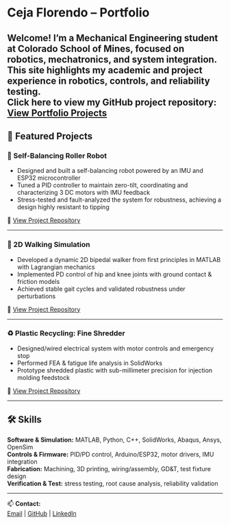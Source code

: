 # Ceja Florendo – Portfolio

Welcome! I’m a Mechanical Engineering student at Colorado School of Mines, focused on robotics, mechatronics, and system integration.  
This site highlights my academic and project experience in **robotics, controls, and reliability testing**.  
Click here to view my GitHub project repository: [View Portfolio Projects](https://github.com/CejaFlorendo/Project-Portfolio)
---

## 🚀 Featured Projects

### 🤖 Self-Balancing Roller Robot
- Designed and built a self-balancing robot powered by an IMU and ESP32 microcontroller  
- Tuned a PID controller to maintain zero-tilt, coordinating and characterizing 3 DC motors with IMU feedback  
- Stress-tested and fault-analyzed the system for robustness, achieving a design highly resistant to tipping  

🔗 [View Project Repository](https://github.com/CejaFlorendo/Project-Portfolio/tree/main/roller-robot)

---

### 🦿 2D Walking Simulation
- Developed a dynamic 2D bipedal walker from first principles in MATLAB with Lagrangian mechanics  
- Implemented PD control of hip and knee joints with ground contact & friction models  
- Achieved stable gait cycles and validated robustness under perturbations  

🔗 [View Project Repository](https://github.com/CejaFlorendo/Project-Portfolio/tree/main/2d-walker)

---

### ♻️ Plastic Recycling: Fine Shredder
- Designed/wired electrical system with motor controls and emergency stop  
- Performed FEA & fatigue life analysis in SolidWorks  
- Prototype shredded plastic with sub-millimeter precision for injection molding feedstock  

🔗 [View Project Repository](https://github.com/CejaFlorendo/Project-Portfolio/tree/main/fine-shredder)

---

## 🛠 Skills
**Software & Simulation:** MATLAB, Python, C++, SolidWorks, Abaqus, Ansys, OpenSim  
**Controls & Firmware:** PID/PD control, Arduino/ESP32, motor drivers, IMU integration  
**Fabrication:** Machining, 3D printing, wiring/assembly, GD&T, test fixture design  
**Verification & Test:** stress testing, root cause analysis, reliability validation  

---

📫 **Contact:**  
[Email](mailto:crflorendo@icloud.com) | [GitHub](https://github.com/CejaFlorendo) | [LinkedIn](www.linkedin.com/in/ceja-florendo-a9b47b24b)
